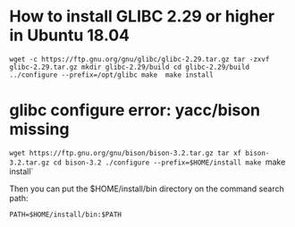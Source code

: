 # How to install GLIBC 2.29 or higher in Ubuntu 18.04
`wget -c https://ftp.gnu.org/gnu/glibc/glibc-2.29.tar.gz
tar -zxvf glibc-2.29.tar.gz
mkdir glibc-2.29/build
cd glibc-2.29/build
../configure --prefix=/opt/glibc
make 
make install`



# glibc configure error: yacc/bison missing
`wget https://ftp.gnu.org/gnu/bison/bison-3.2.tar.gz
tar xf bison-3.2.tar.gz
cd bison-3.2
./configure --prefix=$HOME/install
make
`make install`

Then you can put the $HOME/install/bin directory on the command search path:

`PATH=$HOME/install/bin:$PATH`
